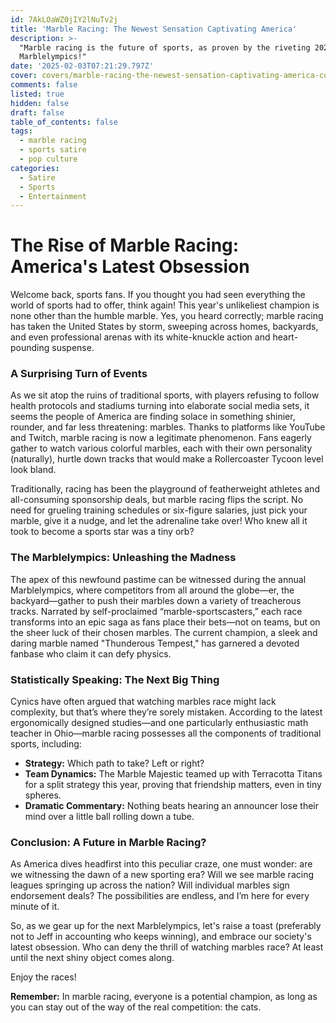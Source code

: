 ```yaml
---
id: 7AkLOaWZ0jIY2lNuTv2j
title: 'Marble Racing: The Newest Sensation Captivating America'
description: >-
  "Marble racing is the future of sports, as proven by the riveting 2023
  Marblelympics!"
date: '2025-02-03T07:21:29.797Z'
cover: covers/marble-racing-the-newest-sensation-captivating-america-cover.jpg
comments: false
listed: true
hidden: false
draft: false
table_of_contents: false
tags:
  - marble racing
  - sports satire
  - pop culture
categories:
  - Satire
  - Sports
  - Entertainment
---
```


# The Rise of Marble Racing: America's Latest Obsession

Welcome back, sports fans. If you thought you had seen everything the world of sports had to offer, think again! This year's unlikeliest champion is none other than the humble marble. Yes, you heard correctly; marble racing has taken the United States by storm, sweeping across homes, backyards, and even professional arenas with its white-knuckle action and heart-pounding suspense.

### A Surprising Turn of Events

As we sit atop the ruins of traditional sports, with players refusing to follow health protocols and stadiums turning into elaborate social media sets, it seems the people of America are finding solace in something shinier, rounder, and far less threatening: marbles. Thanks to platforms like YouTube and Twitch, marble racing is now a legitimate phenomenon. Fans eagerly gather to watch various colorful marbles, each with their own personality (naturally), hurtle down tracks that would make a Rollercoaster Tycoon level look bland.

Traditionally, racing has been the playground of featherweight athletes and all-consuming sponsorship deals, but marble racing flips the script. No need for grueling training schedules or six-figure salaries, just pick your marble, give it a nudge, and let the adrenaline take over! Who knew all it took to become a sports star was a tiny orb?

### The Marblelympics: Unleashing the Madness

The apex of this newfound pastime can be witnessed during the annual Marblelympics, where competitors from all around the globe—er, the backyard—gather to push their marbles down a variety of treacherous tracks. Narrated by self-proclaimed “marble-sportscasters,” each race transforms into an epic saga as fans place their bets—not on teams, but on the sheer luck of their chosen marbles. The current champion, a sleek and daring marble named "Thunderous Tempest," has garnered a devoted fanbase who claim it can defy physics. 

### Statistically Speaking: The Next Big Thing

Cynics have often argued that watching marbles race might lack complexity, but that’s where they’re sorely mistaken. According to the latest ergonomically designed studies—and one particularly enthusiastic math teacher in Ohio—marble racing possesses all the components of traditional sports, including:
- **Strategy:** Which path to take? Left or right? 
- **Team Dynamics:** The Marble Majestic teamed up with Terracotta Titans for a split strategy this year, proving that friendship matters, even in tiny spheres.
- **Dramatic Commentary:** Nothing beats hearing an announcer lose their mind over a little ball rolling down a tube.

### Conclusion: A Future in Marble Racing?

As America dives headfirst into this peculiar craze, one must wonder: are we witnessing the dawn of a new sporting era? Will we see marble racing leagues springing up across the nation? Will individual marbles sign endorsement deals? The possibilities are endless, and I’m here for every minute of it.

So, as we gear up for the next Marblelympics, let's raise a toast (preferably not to Jeff in accounting who keeps winning), and embrace our society's latest obsession. Who can deny the thrill of watching marbles race? At least until the next shiny object comes along.

Enjoy the races! 

**Remember:** In marble racing, everyone is a potential champion, as long as you can stay out of the way of the real competition: the cats.